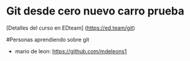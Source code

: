 # Git desde cero nuevo carro prueba

[Detalles del curso en EDteam] (https://ed.team/git)

#Personas aprendiendo sobre git

- mario de leon: https://github.com/mdeleons1

